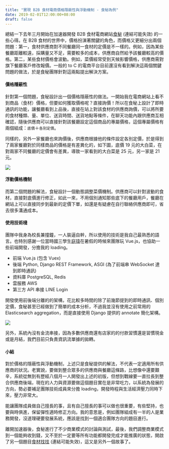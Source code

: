 ```yaml
---
title: "實現 B2B 食材電商價格隱蔽性與浮動機制 - 食秘為例"
date: 2019-02-01T12:00:00+08:00
draft: false
---
```


總結一下去年三月開始在加速器開發 B2B 食材電商網站[食秘] (連結可能失效) 的一些心得。在 B2B 食材的世界中，價格扮演著關鍵的角色，而價格又更細分出兩個問題：第一，食材供應商對不同餐廳同一食材的定價是不一樣的。例如，因為某些餐廳距離較遠，採購量又不足，需要較多的成本，供應商自然給予該餐廳較高的價格。第二，某些食材價格會波動。例如，菜價經常受到天候影響價格，供應商需對旗下餐廳客戶修改報價。一般的 to C 的電商平台目前還沒有看到解決這兩個關鍵問題的做法，於是食秘團隊針對這兩點提出解決方案。 <!--more-->

#### 價格隱蔽性

針對第一個問題，食秘設計出一個價格隱蔽性的做法。一開始我在電商網站上看不到商品（食材）價格，但要如何獲取價格呢？直接詢價！所以在食秘上設計了即時通訊的功能，讓餐廳看到上品後，直接在站上對該食材的供應商詢價，可以將所要的食材種類、量、單位、送貨時間、送貨地點等條件，在聊天功能內跟供應商互相確認，隨後供應商可以直接針對該餐廳設定這個商品的專屬價格，這個專屬價格有兩個組成：`底價`＋`各別定價`。

同樣的，另外一家餐廳也來詢價後，供應商根據他的條件設定各別定價，於是得到了兩家餐廳對於同樣商品的價格是有差異化的，如下圖，底價 19 元的大白菜，在對兩家不同餐廳的定價會有差異，導致一家看到的大白菜是 25 元，另一家是 21 元。

![](/20190201/price_alert.png)

#### 浮動價格機制

而第二個問題的解法，食秘設計一個動態調整菜價機制。供應商可以針對波動的食材，直接對底價進行修正，如此一來，不用個別通知那些底下的餐廳用戶，餐廳在網站上可以直接同步到最新的定價下單，如還是有疑慮在自行聯絡供應商即可，省去很多溝通成本。

#### 使用技術棧

團隊中我身為校長兼撞鐘，一人裝逼自幹，所以使用的技術是我自己最熟悉的語言。也特別感謝一位當時國三學生[庭瑋]在暑假的時候來團隊玩 Vue.js，也協助一些前端開發，分擔我的 loading。

* 前端 Vue.js (包含 Vuex)
* 後端 Python, Django REST Framework, ASGI (為了前端串 WebSocket 達到即時通訊)
* 資料庫 PostgreSQL, Redis
* 雲服務 AWS
* 第三方 API 串接 LINE Login

開發使用前後端分離的的架構，花比較多時間的除了前幾節提到的即時通訊、個別定價，食秘甚至已經做到了簡單的成本分析，不過我並沒有使用之前常用的 Elasticsearch aggregation，而是直接使用 Django 提供的 annotate 簡化架構。

![](/20190201/dashboard.jpeg)

另外，系統內沒有金流串接，因為多數供應商還有店家的的付款習慣還是習慣現金或是月結，我們目前只負責資訊流單據的拋轉。

#### 小結

對於價格的隱蔽性與浮動機制，上述只是食秘提供的解法，不代表一定適用所有供應商的狀況。老實說，要做到整合眾多的供應商與餐廳這條路，比想像中還要艱辛，系統從無到有歷經八個月一人開發出上述的初版，但想到戰線要一直拉長到整合供應商後端，現在的人力與資源要做這個題目實在是非常吃力，以系統為發展的方向，勢必要補足團隊技術成員來分擔 loading，開發時程與生活經濟壓力同時下來，壓力非常大。

能讓團隊成員做自己擅長的事，且有自己擅長的事可以做也很重要，有些堅持，也要與時俱進，保留彈性適時修正方向。我的意思是，例如團隊組成有一半的人是業務開發，沒道理硬要發展系統，應該是找到一個適合團隊方向的題目進行。

離開加速器後，食秘進行了不少商業模式的討論與測試，最後，我們調整商業模式到一個能夠收到錢，又不至於一定要等所有功能都開發完成才能推廣的狀態，開啟了另一個題目[食材找找] (連結可能失效)，這又是另外一個故事了。


[食秘]:https://www.foodroute66.com
[庭瑋]:https://github.com/wilicw
[食材找找]:https://food-map.io
